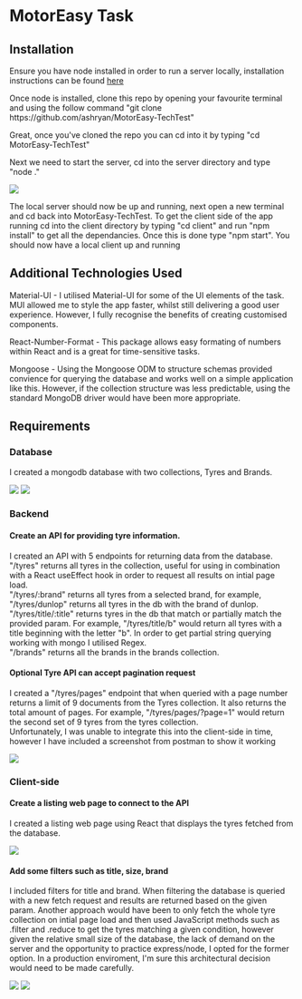 <h1>MotorEasy Task</h1>

<h2>Installation</h2>

<p>Ensure you have node installed in order to run a server locally, installation instructions can be found <a href="https://nodejs.org/en/download/">here</a></p>

<p>Once node is installed, clone this repo by opening your favourite terminal and using the follow command "git clone https://github.com/ashryan/MotorEasy-TechTest"</p>

<p>Great, once you've cloned the repo you can cd into it by typing "cd MotorEasy-TechTest"</p>

<p>Next we need to start the server, cd into the server directory and type "node ." </p>

<img src="https://i.ibb.co/Tg4vccn/startserver.png" />

<p>The local server should now be up and running, next open a new terminal and cd back into MotorEasy-TechTest. To get the client side of the app running cd into the client directory by typing "cd client" and run "npm install" to get all the dependancies. Once this is done type "npm start".
You should now have a local client up and running</p>

<h2>Additional Technologies Used</h2>

<p>Material-UI - I utilised Material-UI for some of the UI elements of the task. MUI allowed me to style the app faster, whilst still delivering a good user experience. However, I fully recognise the benefits of creating customised components. 
</p>

<p>React-Number-Format - This package allows easy formating of numbers within React and is a great for time-sensitive tasks.</p>

<p>Mongoose - Using the Mongoose ODM to structure schemas provided convience for querying the database and works well on a simple application like this. However, if the collection structure was less predictable, using the standard MongoDB driver would have been more appropriate.</p>

<h2>Requirements</h2>

<h3>Database</h3> 
<p> I created a mongodb database with two collections, Tyres and Brands. </p>

<img src="https://i.ibb.co/sVn5ds4/mongo-brands.png" />

<img src="https://i.ibb.co/wNtSm52/mongodb-tyres.png" />
 
 <h3>Backend</h3>
 <h4>Create an API for providing tyre information.</h4>
 <p>I created an API with 5 endpoints for returning data from the database. <br> "/tyres" returns all tyres in the collection, useful for using in combination with a React useEffect hook in order to request all results on intial page load. <br> "/tyres/:brand" returns all tyres from a selected brand, for example, "/tyres/dunlop" returns all tyres in the db with the brand of dunlop. <br> "/tyres/title/:title" returns tyres in the db that match or partially match the provided param. For example, "/tyres/title/b" would return all tyres with a title beginning with the letter "b". In order to get partial string querying working with mongo I utilised Regex. 
 <br>"/brands" returns all the brands in the brands collection.</p>

  <h4>Optional Tyre API can accept pagination request</h4>
  <p>I created a "/tyres/pages" endpoint that when queried with a page number returns a limit of 9 documents from the Tyres collection. It also returns the total amount of pages. For example, "/tyres/pages/?page=1" would return the second set of 9 tyres from the tyres collection.<br>Unfortunately, I was unable to integrate this into the client-side in time, however I have included a screenshot from postman to show it working</p>

<img src="https://i.ibb.co/BPmxRBt/post-pagination.png" />

<h3>Client-side</h3>
<h4>Create a listing web page to connect to the API</h4>
<p>I created a listing web page using React that displays the tyres fetched from the database.</p>
<img src="https://i.ibb.co/CvnY7Bs/tyre-listing.png" />

<h4>Add some filters such as title, size, brand</h4>
<p>I included filters for title and brand. When filtering the database is queried with a new fetch request and results are returned based on the given param. Another approach would have been to only fetch the whole tyre collection on intial page load and then used JavaScript methods such as .filter and .reduce to get the tyres matching a given condition, however given the relative small size of the database, the lack of demand on the server and the opportunity to practice express/node, I opted for the former option. In a production enviroment, I'm sure this architectural decision would need to be made carefully.</p>

<img src="https://i.ibb.co/LkvMC56/filter-title.png"/>
<img src="https://i.ibb.co/kSLysTV/filter-brand.png" />







